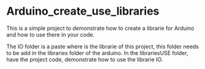# Arduino_create_use_libraries
This is a simple project to demonstrate how to create a librarie for Arduino and how to use there in your code.

The IO folder is a paste where is the librarie of this project, this folder needs to be add in the libraries folder of the arduino.
In the librariesUSE folder, have the project code, demonstrate how to use the librarie IO.

